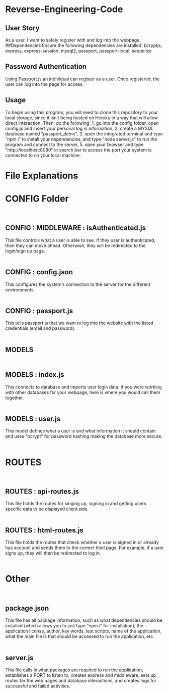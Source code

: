 # Reverse-Engineering-Code

## User Story
As a user, I want to safely register with and log into the webpage. 
##Dependencies
Ensure the following dependencies are installed: bcryptjs, express, express-session, mysql2, passport, passport-local, sequelize

## Password Authentication
Using Passport.js an individual can register as a user. Once registered, the user can log into the page for access. 


## Usage
To begin using this program, you will need to clone this repository to your local storage, since it isn’t being hosted on Heroku in a way that will allow direct interaction. Then, do the following: 1. go into the config folder, open config.js and insert your personal log in information, 2. create a MYSQL database named "passport_demo", 3. open the integrated terminal and type “npm i” to install your dependencies, and type "node server.js" to run the program and connect to the server, 5. open your browser and type "http://localhost:8080" in search bar to access the port your system is connected to on your local machine. 

# File Explanations <br />
# CONFIG Folder <br /> <br />
## CONFIG : MIDDLEWARE : isAuthenticated.js <br />
This file controls what a user is able to see. If they user is authenticated, then they can move ahead. Otherwise, they will be redirected to the login/sign up page. <br /> <br />
## CONFIG : config.json <br />
This configures the system’s connection to the server for the different environments. <br /> <br />
## CONFIG : passport.js <br />
This tells passport.js that we want to log into the website with the listed credentials (email and password). <br /> <br />
## MODELS <br /> <br />
## MODELS : index.js <br />
This connects to database and imports user login data. If you were working with other databases for your webpage, here is where you would call them together. <br /> <br />
## MODELS : user.js <br />
This model defines what a user is and what information it should contain and uses "bcrypt" for password hashing making the database more secure. <br /> <br />
# ROUTES <br /> <br />
## ROUTES : api-routes.js <br />
This file holds the routes for singing up, signing in and getting users specific data to be displayed client side. <br /> <br />
## ROUTES : html-routes.js <br />
This file holds the routes that check whether a user is signed in or already has account and sends them to the correct html page. For example, if a user signs up, they will then be redirected to log in. <br /> <br />
# Other <br /> <br />
## package.json <br /> 
This file has all package information, such as what dependencies should be installed (which allows you to just type “npm i” for installation), the application license, author, key words, test scripts, name of the application, what the main file is that should be accessed to run the application, etc. <br /> <br />
## server.js <br />
This file calls in what packages are required to run the application, establishes a PORT to listen to, creates express and middleware, sets up routes for the web pages and database interactions, and creates logs for successful and failed activities.
